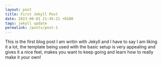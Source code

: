 ```yaml
---
layout: post
title: First Jekyll Post
date: 2023-06-01 21:45:21 +0100
tags: jekyll update
permalink: /posts/post-1
---
```


This is the first blog post I am writin with Jekyll and I have to say I am liking it a lot, the template being used with the basic setup is very appealing and gives it a nice feel, makes you want to keep going and learn how to really make it your own!
